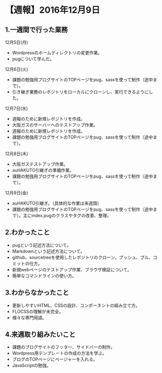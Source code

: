 # 【週報】2016年12月9日

## 1.一週間で行った業務

12月5日(月)
- Wordpressのホームディレクトリの変更作業。
- pugについて学んだ。


12月6日(火)
- 課題の勉強用ブログサイトのTOPページをpug、sassを使って制作（途中まで）。
- 引き継ぎ業務のレポジトリをローカルにクローンし、実行できるようにした。


12月7日(水)
- 週報のために新規レポジトリを作成。
- 大阪ガスのサーバーへのテストアップ作業。
- 週報のために新規レポジトリを作成。
- 課題の勉強用ブログサイトのTOPページをpug、sassを使って制作（途中まで）。


12月8日(木)
- 大阪ガステストアップ作業。
- auHAKUTO引継ぎの準備作業。
- 課題の勉強用ブログサイトのTOPページをpug、sassを使って制作（途中まで）。


12月9日(金)
- auHAKUTO引継ぎ。（具体的な作業は来週頭）
- 課題の勉強用ブログサイトのTOPページをpug、sassを使って制作（途中まで）。主にindex.pugのクラスやタグの改善、整理。


## 2.わかったこと
- pugという記述方法について。
- Markdownという記述方法について。
- github、sourcetreeを使用したレポジトリのクローン、プッシュ、プル、コミットの仕方。
- 新規webページのテストアップ作業、ブラウザ検証について。
- 簡単なコマンドラインの使い方。


## 3.わからなかったこと
- 更新しやすいHTML、CSSの設計、コンポーネントの組み立て方。
- FLOCSSの理解が未完全。
- 様々な専門用語。

## 4.来週取り組みたいこと
- 課題のブログサイトのフッター、サイドバーの制作。
- Wordpress用テンプレートの作成の方法を学ぶ。
- ブログのTOPページにページャーを入れる。
- JavaScriptの勉強。
